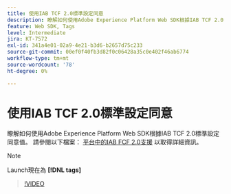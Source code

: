 ```yaml
---
title: 使用IAB TCF 2.0標準設定同意
description: 瞭解如何使用Adobe Experience Platform Web SDK根據IAB TCF 2.0標準設定同意值。
feature: Web SDK, Tags
level: Intermediate
jira: KT-7572
exl-id: 341a4e01-02a9-4e21-b3d6-b2657d75c233
source-git-commit: 00ef0f40fb3d82f0c06428a35c0e402f46ab6774
workflow-type: tm+mt
source-wordcount: '78'
ht-degree: 0%

---
```


# 使用IAB TCF 2.0標準設定同意

瞭解如何使用Adobe Experience Platform Web SDK根據IAB TCF 2.0標準設定同意值。 請參閱以下檔案： [平台中的IAB FCF 2.0支援](https://experienceleague.adobe.com/docs/experience-platform/landing/governance-privacy-security/consent/iab/overview.html) 以取得詳細資訊。

>[!NOTE]
>
> Launch現在為 **[!DNL tags]**

>[!VIDEO](https://video.tv.adobe.com/v/332695/?learn=on)
